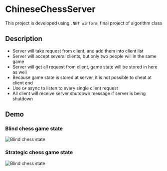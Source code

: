 # ChineseChessServer

This project is developed using `.NET winform`, final project of algorithm class

## Description

* Server will take request from client, and add them into client list
* Server will accept several clients, but only two people will in the same game
* Server will get all request from client, game state will be stored in here as well
* Because game state is stored at server, it is not possible to cheat at client end
* Use `C#` async to listen to every single client request
* All client will receive server shutdown message if server is being shutdown

## Demo

### Blind chess game state
![Blind chess state](https://i.imgur.com/IE509KC.png)

### Strategic chess game state
![Blind chess state](https://i.imgur.com/c9m3w8K.png)
